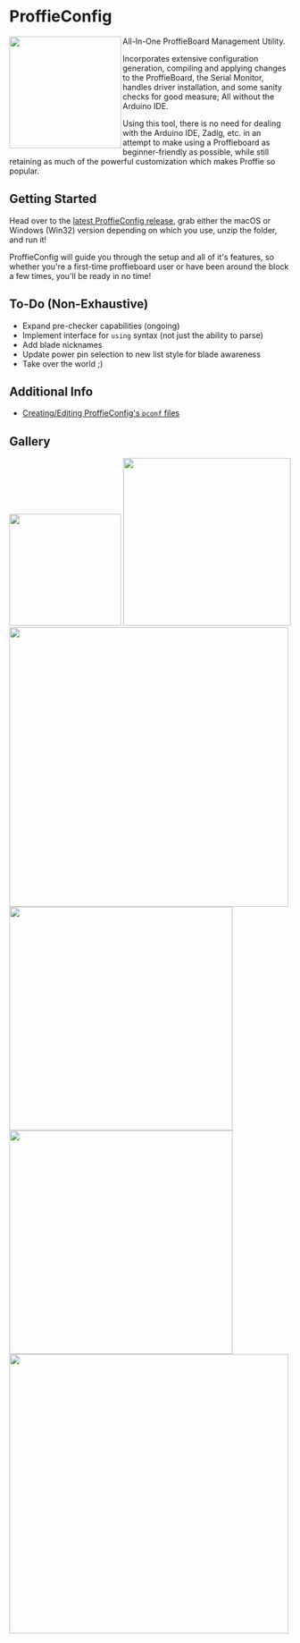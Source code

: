 # ProffieConfig 

<img align="left" src=https://github.com/ryryog25/ProffieConfig/resources/icons/icon.svg width=200> 
  
All-In-One ProffieBoard Management Utility. 

Incorporates extensive configuration generation, compiling and applying changes to the ProffieBoard, the Serial Monitor, handles driver installation, and some sanity checks for good measure; All without the Arduino IDE. 

Using this tool, there is no need for dealing with the Arduino IDE, Zadig, etc. in an attempt to make using a Proffieboard as beginner-friendly as possible, while still retaining as much of the powerful customization which makes Proffie so popular.

## Getting Started

Head over to the [latest ProffieConfig release](https://github.com/ryryog25/ProffieConfig/releases/latest), grab either the macOS or Windows (Win32) version depending on which you use, unzip the folder, and run it! 

ProffieConfig will guide you through the setup and all of it's features, so whether you're a first-time proffieboard user or have been around the block a few times, you'll be ready in no time!

## To-Do (Non-Exhaustive)
- Expand pre-checker capabilities (ongoing)
- Implement interface for `using` syntax (not just the ability to parse)
- Add blade nicknames
- Update power pin selection to new list style for blade awareness
- Take over the world ;)

## Additional Info

- [Creating/Editing ProffieConfig's `pconf` files](docs/pconfs.md)

## Gallery

<img src=https://github.com/ryryog25/ProffieConfig/screenshots/mainmenu.png width=200> 
<img src=https://github.com/ryryog25/ProffieConfig/screenshots/editor-general.png width=300>
<img src=https://github.com/ryryog25/ProffieConfig/screenshots/editor-propfile-fett263.png width=500>
<img src=https://github.com/ryryog25/ProffieConfig/screenshots/editor-bladearrays.png width=400>
<img src=https://github.com/ryryog25/ProffieConfig/screenshots/editor-bladeawareness.png width=400>
<img src=https://github.com/ryryog25/ProffieConfig/screenshots/editor-presetsstyles.png width=500>

